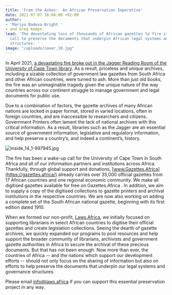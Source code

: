 ```yaml
---
title: 'From the Ashes:  An African Preservation Imperative'
date: 2021-07-07 16:04:00 +02:00
author:
- 'Mariya Badeva-Bright '
- and Greg Kempe
lead: 'The devastating loss of thousands of African gazettes to fire is an urgent
  call to preserve the documents that underpin African legal systems and governance
  structures. '
image: "/uploads/cover_10.jpg"
---
```


In April 2021, [a devastating fire broke out in the Jagger Reading Room of the University of Cape Town library](https://www.news.uct.ac.za/article/-2021-04-23-ucts-historic-jagger-reading-room-lost-to-fire). As a result, priceless and unique archives, including a sizable collection of government law gazettes from South Africa and other African countries, were turned to ash. More than just old books, the fire was an unimaginable tragedy given the unique nature of the way countries across our continent struggle to manage government and legal documents for public use.  

Due to a combination of factors, the gazette archives of many African nations are locked in paper format, stored in varied locations, often in foreign countries, and are inaccessible to researchers and citizens. Government Printers often lament the lack of national archives with this critical information.  As a result, libraries such as the Jagger are an essential source of government information, legislative and regulatory information, and help preserve a country’s, and indeed a continent’s, history. 

![inside_14_1-997945.jpg](/uploads/inside_14_1-997945.jpg)

The fire has been a wake-up call for the University of Cape Town in South Africa and all of our information partners and institutions across Africa. Thankfully, through global support and donations,  [www.Gazettes.Africa](https://gazettes.africa/) already carries over 35,000 official gazettes from 17 African countries and one regional economic community. We make all digitised gazettes available for free on Gazettes.Africa . In addition, we aim to supply a copy of the digitised collections to gazette printers and archival institutions in the respective countries. We are now also working on adding a complete set of the South African national gazette, beginning with its first edition dated 1910. 

When we formed our non-profit, [Laws.Africa](https://laws.africa/),  we initially focused on supporting librarians in select African countries to digitise their official gazettes and create legislation collections. Seeing the dearth of gazette archives, we quickly expanded our programs to pool resources and help support the broader community of librarians, archivists and government gazette authorities in Africa to secure the archival of these precious documents.  But that has not been enough. Now more than ever,  the countries of Africa -- and the nations which support our development efforts -- should not only focus on the sharing of information but also on efforts to help preserve the documents that underpin our legal systems and governance structures.  

Please email [info@laws.africa](mailto:info@laws.africa) if you can support this essential preservation project in any way.
